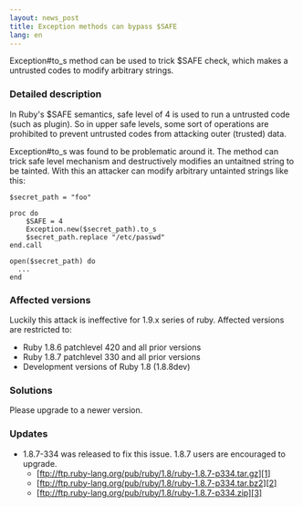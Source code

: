 ```yaml
---
layout: news_post
title: Exception methods can bypass $SAFE
lang: en
---
```


Exception#to\_s method can be used to trick $SAFE check, which makes a untrusted codes to modify arbitrary strings. 
### Detailed description

In Ruby\'s $SAFE semantics, safe level of 4 is used to run a untrusted
code (such as plugin). So in upper safe levels, some sort of operations
are prohibited to prevent untrusted codes from attacking outer (trusted)
data.

Exception#to\_s was found to be problematic around it. The method can
trick safe level mechanism and destructively modifies an untaitned
string to be tainted. With this an attacker can modify arbitrary
untainted strings like this:

    $secret_path = "foo"
    
    proc do
        $SAFE = 4
        Exception.new($secret_path).to_s
        $secret_path.replace "/etc/passwd"
    end.call
    
    open($secret_path) do
      ...
    end

### Affected versions

Luckily this attack is ineffective for 1.9.x series of ruby. Affected
versions are restricted to:

* Ruby 1.8.6 patchlevel 420 and all prior versions
* Ruby 1.8.7 patchlevel 330 and all prior versions
* Development versions of Ruby 1.8 (1.8.8dev)

### Solutions

Please upgrade to a newer version.

### Updates

* 1\.8.7-334 was released to fix this issue. 1.8.7 users are encouraged
  to upgrade.
  * [ftp://ftp.ruby-lang.org/pub/ruby/1.8/ruby-1.8.7-p334.tar.gz][1]
  * [ftp://ftp.ruby-lang.org/pub/ruby/1.8/ruby-1.8.7-p334.tar.bz2][2]
  * [ftp://ftp.ruby-lang.org/pub/ruby/1.8/ruby-1.8.7-p334.zip][3]

[1]: ftp://ftp.ruby-lang.org/pub/ruby/1.8/ruby-1.8.7-p334.tar.gz 
[2]: ftp://ftp.ruby-lang.org/pub/ruby/1.8/ruby-1.8.7-p334.tar.bz2 
[3]: ftp://ftp.ruby-lang.org/pub/ruby/1.8/ruby-1.8.7-p334.zip 
